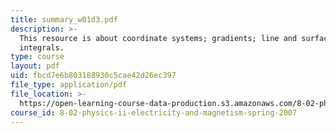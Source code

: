 ```yaml
---
title: summary_w01d3.pdf
description: >-
  This resource is about coordinate systems; gradients; line and surface
  integrals.
type: course
layout: pdf
uid: fbcd7e6b803188930c5cae42d26ec397
file_type: application/pdf
file_location: >-
  https://open-learning-course-data-production.s3.amazonaws.com/8-02-physics-ii-electricity-and-magnetism-spring-2007/fbcd7e6b803188930c5cae42d26ec397_summary_w01d3.pdf
course_id: 8-02-physics-ii-electricity-and-magnetism-spring-2007
---
```

